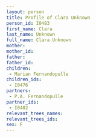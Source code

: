 ```yaml
---
layout: person
title: Profile of Clara Unknown
person_id: I0483
first_name: Clara
last_name: Unknown
full_name: Clara Unknown
mother: 
mother_id: 
father: 
father_id: 
children:
 - Marian Fernandopulle
children_ids:
 - I0476
partners:
 - P.A. Fernandopulle
partner_ids:
 - I0482
relevant_trees_names:
relevant_trees_ids:
sex: F
---
```


